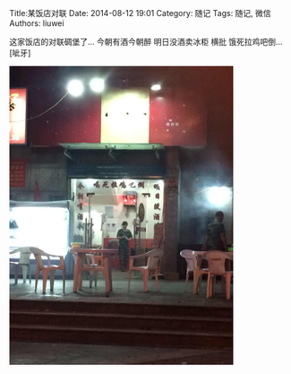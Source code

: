 Title:某饭店对联
Date: 2014-08-12 19:01
Category: 随记
Tags: 随记, 微信
Authors: liuwei


这家饭店的对联碉堡了... 今朝有酒今朝醉 明日没酒卖冰柜 横批 饿死拉鸡吧倒...[呲牙]

<img src="../../static/images/2014/20140812/39.pic_hd.jpg" width="400" />